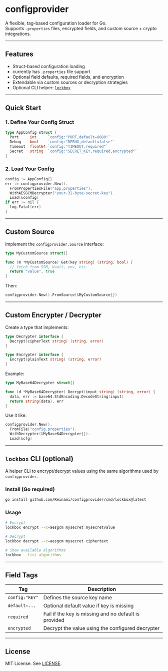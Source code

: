 # configprovider

A flexible, tag-based configuration loader for Go.  
Supports `.properties` files, encrypted fields, and custom source + crypto integrations.

---

## Features

- Struct-based configuration loading
- currently has `.properties` file support
- Optional field defaults, required fields, and encryption
- Extendable via custom sources or decryption strategies
- Optional CLI helper: [`lockbox`](#-lockbox-cli-optional)

---

## Quick Start

### 1. Define Your Config Struct

```go
type AppConfig struct {
  Port     int     `config:"PORT,default=8080"`
  Debug    bool    `config:"DEBUG,default=false"`
  Timeout  float64 `config:"TIMEOUT,required"`
  Secret   string  `config:"SECRET_KEY,required,encrypted"`
}
```

### 2. Load Your Config

```go
config := AppConfig{}
err := configprovider.New().
  FromPropertiesFile("app.properties").
  WithAESGCMDecrypter("your-32-byte-secret-key").
  Load(&config)
if err != nil {
  log.Fatal(err)
}
```

---

## Custom Source

Implement the `configprovider.Source` interface:

```go
type MyCustomSource struct{}

func (m *MyCustomSource) Get(key string) (string, bool) {
  // fetch from SSM, Vault, env, etc.
  return "value", true
}
```

Then:

```go
configprovider.New().FromSource(&MyCustomSource{})
```

---

## Custom Encrypter / Decrypter

Create a type that implements:

```go
type Decrypter interface {
  Decrypt(cipherText string) (string, error)
}

type Encrypter interface {
  Encrypt(plainText string) (string, error)
}
```

Example:

```go
type MyBase64Decrypter struct{}

func (d *MyBase64Decrypter) Decrypt(input string) (string, error) {
  data, err := base64.StdEncoding.DecodeString(input)
  return string(data), err
}
```

Use it like:

```go
configprovider.New().
  FromFile("config.properties").
  WithDecrypter(&MyBase64Decrypter{}).
  Load(&cfg)
```

---

## `lockbox` CLI (optional)

A helper CLI to encrypt/decrypt values using the same algorithms used by `configprovider`.

### Install (Go required)

```bash
go install github.com/Reinami/configprovider/cmd/lockbox@latest
```

### Usage

```bash
# Encrypt
lockbox encrypt --c=aesgcm mysecret mysecretvalue

# Decrypt
lockbox decrypt --c=aesgcm mysecret ciphertext

# Show available algorithms
lockbox --list-algorithms
```

---

## Field Tags

| Tag           | Description                                             |
|---------------|---------------------------------------------------------|
| `config:"KEY"` | Defines the source key name                            |
| `default=...` | Optional default value if key is missing                |
| `required`    | Fail if the key is missing and no default is provided  |
| `encrypted`   | Decrypt the value using the configured decrypter       |

---

## License

MIT License. See [LICENSE](./LICENSE).

